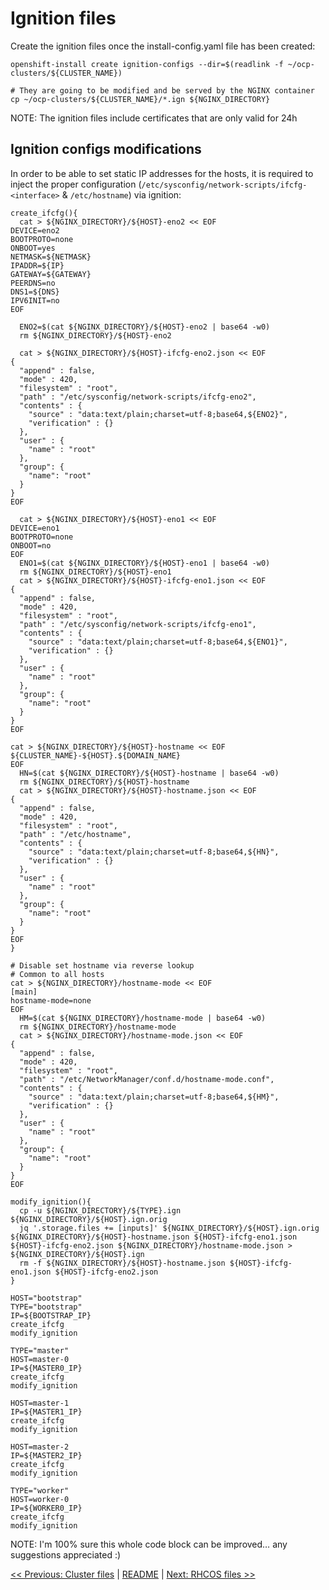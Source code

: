 # Ignition files
Create the ignition files once the install-config.yaml file has been created:

```
openshift-install create ignition-configs --dir=$(readlink -f ~/ocp-clusters/${CLUSTER_NAME})

# They are going to be modified and be served by the NGINX container
cp ~/ocp-clusters/${CLUSTER_NAME}/*.ign ${NGINX_DIRECTORY}
```

NOTE: The ignition files include certificates that are only valid for 24h

## Ignition configs modifications
In order to be able to set static IP addresses for the hosts, it is required to inject the proper configuration (`/etc/sysconfig/network-scripts/ifcfg-<interface>` & `/etc/hostname`) via ignition:

```
create_ifcfg(){
  cat > ${NGINX_DIRECTORY}/${HOST}-eno2 << EOF
DEVICE=eno2
BOOTPROTO=none
ONBOOT=yes
NETMASK=${NETMASK}
IPADDR=${IP}
GATEWAY=${GATEWAY}
PEERDNS=no
DNS1=${DNS}
IPV6INIT=no
EOF

  ENO2=$(cat ${NGINX_DIRECTORY}/${HOST}-eno2 | base64 -w0)
  rm ${NGINX_DIRECTORY}/${HOST}-eno2

  cat > ${NGINX_DIRECTORY}/${HOST}-ifcfg-eno2.json << EOF
{
  "append" : false,
  "mode" : 420,
  "filesystem" : "root",
  "path" : "/etc/sysconfig/network-scripts/ifcfg-eno2",
  "contents" : {
    "source" : "data:text/plain;charset=utf-8;base64,${ENO2}",
    "verification" : {}
  },
  "user" : {
    "name" : "root"
  },
  "group": {
    "name": "root"
  }
}
EOF

  cat > ${NGINX_DIRECTORY}/${HOST}-eno1 << EOF
DEVICE=eno1
BOOTPROTO=none
ONBOOT=no
EOF
  ENO1=$(cat ${NGINX_DIRECTORY}/${HOST}-eno1 | base64 -w0)
  rm ${NGINX_DIRECTORY}/${HOST}-eno1
  cat > ${NGINX_DIRECTORY}/${HOST}-ifcfg-eno1.json << EOF
{
  "append" : false,
  "mode" : 420,
  "filesystem" : "root",
  "path" : "/etc/sysconfig/network-scripts/ifcfg-eno1",
  "contents" : {
    "source" : "data:text/plain;charset=utf-8;base64,${ENO1}",
    "verification" : {}
  },
  "user" : {
    "name" : "root"
  },
  "group": {
    "name": "root"
  }
}
EOF

cat > ${NGINX_DIRECTORY}/${HOST}-hostname << EOF
${CLUSTER_NAME}-${HOST}.${DOMAIN_NAME}
EOF
  HN=$(cat ${NGINX_DIRECTORY}/${HOST}-hostname | base64 -w0)
  rm ${NGINX_DIRECTORY}/${HOST}-hostname
  cat > ${NGINX_DIRECTORY}/${HOST}-hostname.json << EOF
{
  "append" : false,
  "mode" : 420,
  "filesystem" : "root",
  "path" : "/etc/hostname",
  "contents" : {
    "source" : "data:text/plain;charset=utf-8;base64,${HN}",
    "verification" : {}
  },
  "user" : {
    "name" : "root"
  },
  "group": {
    "name": "root"
  }
}
EOF
}

# Disable set hostname via reverse lookup
# Common to all hosts
cat > ${NGINX_DIRECTORY}/hostname-mode << EOF
[main]
hostname-mode=none
EOF
  HM=$(cat ${NGINX_DIRECTORY}/hostname-mode | base64 -w0)
  rm ${NGINX_DIRECTORY}/hostname-mode
  cat > ${NGINX_DIRECTORY}/hostname-mode.json << EOF
{
  "append" : false,
  "mode" : 420,
  "filesystem" : "root",
  "path" : "/etc/NetworkManager/conf.d/hostname-mode.conf",
  "contents" : {
    "source" : "data:text/plain;charset=utf-8;base64,${HM}",
    "verification" : {}
  },
  "user" : {
    "name" : "root"
  },
  "group": {
    "name": "root"
  }
}
EOF

modify_ignition(){
  cp -u ${NGINX_DIRECTORY}/${TYPE}.ign ${NGINX_DIRECTORY}/${HOST}.ign.orig
  jq '.storage.files += [inputs]' ${NGINX_DIRECTORY}/${HOST}.ign.orig ${NGINX_DIRECTORY}/${HOST}-hostname.json ${HOST}-ifcfg-eno1.json ${HOST}-ifcfg-eno2.json ${NGINX_DIRECTORY}/hostname-mode.json > ${NGINX_DIRECTORY}/${HOST}.ign
  rm -f ${NGINX_DIRECTORY}/${HOST}-hostname.json ${HOST}-ifcfg-eno1.json ${HOST}-ifcfg-eno2.json
}

HOST="bootstrap"
TYPE="bootstrap"
IP=${BOOTSTRAP_IP}
create_ifcfg
modify_ignition

TYPE="master"
HOST=master-0
IP=${MASTER0_IP}
create_ifcfg
modify_ignition

HOST=master-1
IP=${MASTER1_IP}
create_ifcfg
modify_ignition

HOST=master-2
IP=${MASTER2_IP}
create_ifcfg
modify_ignition

TYPE="worker"
HOST=worker-0
IP=${WORKER0_IP}
create_ifcfg
modify_ignition
```

NOTE: I'm 100% sure this whole code block can be improved… any suggestions appreciated :)

[<< Previous: Cluster files](6-cluster-files.md) | [README](../README.md) | [Next: RHCOS files >>](8-rhcos-files.md)
